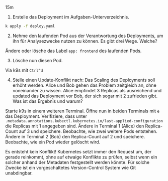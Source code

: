 15m
1. Erstelle das Deployment im Aufgaben-Unterverzeichnis.

```sh
k apply -f deploy.yaml
```

2. Nehme den laufenden Pod aus der Verantwortung des Deployments,
   um ihn für Analysezwecke nutzen zu können.
   Es gibt drei Wege. Welche?

Ändere oder lösche das Label `app: frontend` des laufenden Pods.

3. Lösche nun diesen Pod.

Via k9s mit `Ctrl^d`

4. Stelle einen Update-Konflikt nach:
   Das Scaling des Deployments soll erhöht werden.
   Alice und Bob gehen das Problem zeitgleich an, ohne voneinander
   zu wissen. Alice empfindet 3 Replicas als ausreichend und updated das
   Deployment vor Bob, der sich sogar mit 2 zufrieden gibt.
   Was ist das Ergebnis und warum?

Starte k9s in einem weiteren Terminal.
Öffne nun in beiden Terminals mit `e` das Deployment.
Verifiziere, dass unter `.metadata.annotations.kubectl.kubernetes.io/last-applied-configuration`
die Replicas mit 1 angegeben sind.
Ändere in Terminal 1 (Alice) den Replica-Count auf 3 und speichere.
Beobachte, wie zwei weitere Pods entstehen.
Ändere in Terminal 2 (Bob) den Replica-Count auf 2 und speichere.
Beobachte, wie ein Pod wieder gelöscht wird.

Es entsteht kein Konflikt! Kubernetes setzt immer den Request um, der gerade reinkommt,
ohne auf etwaige Konflikte zu prüfen, selbst wenn ein solcher anhand der Metadaten festgestellt
werden könnte. Für solche Zwecke ist ein vorgeschaltetes Version-Control System wie Git unabdingbar.
